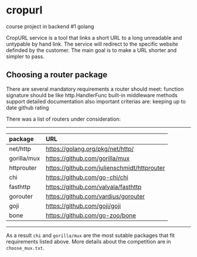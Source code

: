 # cropurl
course project in backend #1 golang

CropURL service is a tool that links a short URL to a long unreadable and untypable by hand link. The service will redirect to the specific website definded by the customer. The main goal is to make a URL shorter and simpler to pass.


## Choosing a router package

There are several mandatory requirements a router should meet:
    function signature should be like http.HandlerFunc
    built-in middleware
    methods support
    detailed documentation
also important criterias are:
    keeping up to date
    github rating

There was a list of routers under consideration:

-----------------------------------------------------------------
| package      | URL                                            |
| :----------- | :--------------------------------------------- |
| net/http     | https://golang.org/pkg/net/http/               |
| gorilla/mux  | https://github.com/gorilla/mux                 |
| httprouter   | https://github.com/julienschmidt/httprouter    |
| chi          | https://github.com/go-chi/chi                  |
| fasthttp     | https://github.com/valyala/fasthttp            |
| gorouter     | https://github.com/vardius/gorouter            |
| goji         | https://github.com/goji/goji                   |
| bone         | https://github.com/go-zoo/bone                 |
--------------------------------

As a result `chi` and `gorilla/mux` are the most sutable packages that fit requirements listed above.
More details about the competition are in `choose_mux.txt`.


